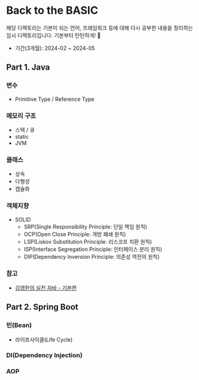 # Back to the BASIC
해당 디렉토리는 기본이 되는 언어, 프레임워크 등에 대해 다시 공부한 내용을 정리하는 임시 디렉토리입니다. 기본부터 탄탄하게! 🧱

- 기간(3개월): 2024-02 ~ 2024-05

## Part 1. Java
### 변수
- Primitive Type / Reference Type

### 메모리 구조
- 스택 / 큐
- static
- JVM

### 클래스
- 상속
- 다형성
- 캡슐화

### 객체지향
- SOLID
  + SRP(Single Responsibility Principle: 단일 책임 원칙)
  + OCP(Open Close Principle: 개방 폐쇄 원칙)
  + LSP(Liskov Substitution Principle: 리스코프 치환 원칙)
  + ISP(Interface Segregation Principle: 인터페이스 분리 원칙)
  + DIP(Dependency Inversion Principle: 의존성 역전의 원칙)

### 참고
- [김영한의 실전 자바 - 기본편](https://www.inflearn.com/course/%EA%B9%80%EC%98%81%ED%95%9C%EC%9D%98-%EC%8B%A4%EC%A0%84-%EC%9E%90%EB%B0%94-%EA%B8%B0%EB%B3%B8%ED%8E%B8/dashboard)

## Part 2. Spring Boot
### 빈(Bean)
- 라이프사이클(Life Cycle)

### DI(Dependency Injection)

### AOP

